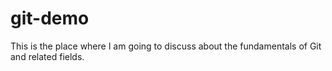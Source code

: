 # git-demo
This is the place where I am going to discuss about the fundamentals of Git and related fields.
